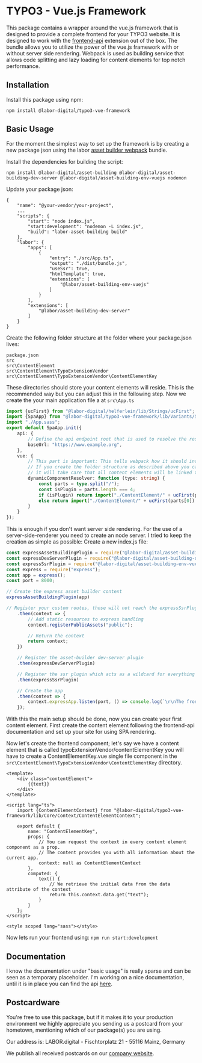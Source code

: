 # TYPO3 - Vue.js Framework
This package contains a wrapper around the vue.js framework that is designed to provide a complete frontend for your TYPO3 website. 
It is designed to work with the [frontend-api](https://github.com/labor-digital/typo3-frontend-api) extension out of the box. 
The bundle allows you to utilize the power of the vue.js framework with or without server side rendering. Webpack is used as building 
service that allows code splitting and lazy loading for content elements for top notch performance.

## Installation
Install this package using npm:

```
npm install @labor-digital/typo3-vue-framework
```

## Basic Usage
For the moment the simplest way to set up the framework is by creating a new package json using the labor [asset builder webpack](https://github.com/labor-digital/asset-building) bundle.

Install the dependencies for building the script:
```
npm install @labor-digital/asset-building @labor-digital/asset-building-dev-server @labor-digital/asset-building-env-vuejs nodemon
``` 

Update your package json:
```
{
    "name": "@your-vendor/your-project",
    ...
    "scripts": {
    	"start": "node index.js",
    	"start:development": "nodemon -L index.js",
    	"build": "labor-asset-building build"
    },
    "labor": {
        "apps": [
            {
                "entry": "./src/App.ts",
                "output": "./dist/bundle.js",
                "useSsr": true,
                "htmlTemplate": true,
                "extensions": [
                    "@labor/asset-building-env-vuejs"
                ]
            }
        ],
        "extensions": [
        	"@labor/asset-building-dev-server"
        ]
    }
}
```

Create the following folder structure at the folder where your package.json lives:
```
package.json
src
src\ContentElement
src\ContentElement\TypoExtensionVendor
src\ContentElement\TypoExtensionVendor\ContentElementKey
```

These directories should store your content elements will reside. This is the recommended way
but you can adjust this in the following step. Now we create the your main application file a
at ```src\App.ts```

```typescript
import {ucFirst} from "@labor-digital/helferlein/lib/Strings/ucFirst";
import {SpaApp} from "@labor-digital/typo3-vue-framework/lib/Variants/SpaApp";
import "./App.sass";
export default SpaApp.init({
	api: {
        // Define the api endpoint root that is used to resolve the resources
		baseUrl: "https://www.example.org",
	},
	vue: {
        // This part is important: This tells webpack how it should include your components.
        // If you create the folder structure as described above you can simply copy and paste this,
        // it will take care that all content elements will be linked to your correct .vue files
		dynamicComponentResolver: function (type: string) {
			const parts = type.split("/");
			const isPlugin = parts.length === 4;
			if (isPlugin) return import("./ContentElement/" + ucFirst(parts[0]) + "/" + ucFirst(parts[1]) + "/" + ucFirst(parts[2]) + "/" + ucFirst(parts[3]) + ".vue");
			else return import("./ContentElement/" + ucFirst(parts[0]) + "/" + ucFirst(parts[1]) + "/" + ucFirst(parts[1]) + ".vue");
		}
	}
});
```

This is enough if you don't want server side rendering. For the use of a server-side-renderer you need to create an node server.
I tried to keep the creation as simple as possible: Create a new index.js file:

```javascript
const expressAssetBuildingPlugin = require("@labor-digital/asset-building/dist/Express/expressAssetBuildingPlugin.js");
const expressDevServerPlugin = require("@labor-digital/asset-building-dev-server/dist/expressDevServerPlugin.js");
const expressSsrPlugin = require("@labor-digital/asset-building-env-vuejs/dist/expressSsrPlugin.js");
const express = require("express");
const app = express();
const port = 8000;

// Create the express asset builder context
expressAssetBuildingPlugin(app)

// Register your custom routes, those will not reach the expressSsrPlugin!
	.then(context => {
		// Add static resources to express handling
		context.registerPublicAssets("public");

		// Return the context
		return context;
	})

	// Register the asset-builder dev-server plugin
	.then(expressDevServerPlugin)

	// Register the ssr plugin which acts as a wildcard for everything that is not defined above
	.then(expressSsrPlugin)

	// Create the app
	.then(context => {
		context.expressApp.listen(port, () => console.log(`\r\nThe frontend is listening on port ${port}!`));
	});
``` 

With this the main setup should be done, now you can create your first content element. First create the content element following
the frontend-api documentation and set up your site for using SPA rendering.

Now let's create the frontend component; let's say we have a content element that is called typoExtensionVendor/contentElementKey
you will have to create a ContentElementKey.vue single file component in the ```src\ContentElement\TypoExtensionVendor\ContentElementKey``` directory. 

```vue
<template>
    <div class="contentElement">
        {{text}}
    </div>
</template>

<script lang="ts">
    import {ContentElementContext} from "@labor-digital/typo3-vue-framework/lib/Core/Context/ContentElementContext";

    export default {
        name: "ContentElementKey",
        props: {
            // You can request the context in every content element component as a prop.
            // The content provides you with all information about the current app.
            context: null as ContentElementContext
        },
        computed: {
            text() {
                // We retrieve the initial data from the data attribute of the context
                return this.context.data.get("text");
            }
        }
    };
</script>

<style scoped lang="sass"></style>
```

Now lets run your frontend using: ```npm run start:development```

## Documentation
I know the documentation under "basic usage" is really sparse and can be seen as a temporary placeholder. I'm working 
on a nice documentation, until it is in place you can find the api [here](https://typo3-vue-framework.labor.tools).

## Postcardware
You're free to use this package, but if it makes it to your production environment we highly appreciate you sending us a postcard from your hometown, mentioning which of our package(s) you are using.

Our address is: LABOR.digital - Fischtorplatz 21 - 55116 Mainz, Germany

We publish all received postcards on our [company website](https://labor.digital).
